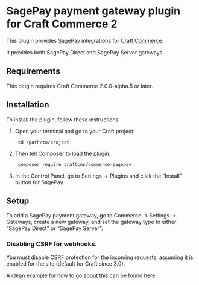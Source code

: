 SagePay payment gateway plugin for Craft Commerce 2
=======================

This plugin provides [SagePay](https://www.sagepay.co.uk/) integrations for [Craft Commerce](https://craftcommerce.com/).

It provides both SagePay Direct and SagePay Server gateways.

## Requirements

This plugin requires Craft Commerce 2.0.0-alpha.5 or later.


## Installation

To install the plugin, follow these instructions.

1. Open your terminal and go to your Craft project:

        cd /path/to/project

2. Then tell Composer to load the plugin:

        composer require craftcms/commerce-sagepay

3. In the Control Panel, go to Settings → Plugins and click the “Install” button for SagePay.

## Setup

To add a SagePay payment gateway, go to Commerce → Settings → Gateways, create a new gateway, and set the gateway type to either “SagePay Direct” or “SagePay Server”.

### Disabling CSRF for webhooks.

You must disable CSRF protection for the incoming requests, assuming it is enabled for the site (default for Craft since 3.0).

A clean example for how to go about this can be found [here](https://craftcms.stackexchange.com/a/20301/258).

